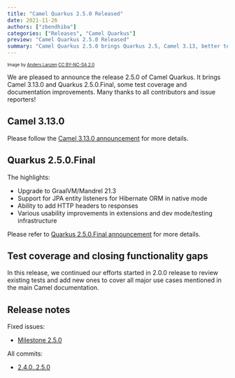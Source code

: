 ```yaml
---
title: "Camel Quarkus 2.5.0 Released"
date: 2021-11-26
authors: ["zbendhiba"]
categories: ["Releases", "Camel Quarkus"]
preview: "Camel Quarkus 2.5.0 Released"
summary: "Camel Quarkus 2.5.0 brings Quarkus 2.5, Camel 3.13, better test coverage and documentation"
---
```


<sub><sup>Image by <a href="https://www.flickr.com/photos/lanzen/5984113332">Anders Lanzen</a> <a href="https://creativecommons.org/licenses/by-nc-sa/2.0">CC BY-NC-SA 2.0</a></sup></sub>

We are pleased to announce the release 2.5.0 of Camel Quarkus.
It brings Camel 3.13.0 and Quarkus 2.5.0.Final, some test coverage and documentation improvements.
Many thanks to all contributors and issue reporters!

## Camel 3.13.0

Please follow the [Camel 3.13.0 announcement](/blog/2021/11/RELEASE-3.13.0/) for more details.

## Quarkus 2.5.0.Final

The highlights:

* Upgrade to GraalVM/Mandrel 21.3
* Support for JPA entity listeners for Hibernate ORM in native mode
* Ability to add HTTP headers to responses
* Various usability improvements in extensions and dev mode/testing infrastructure

Please refer to [Quarkus 2.5.0.Final announcement](https://quarkus.io/blog/quarkus-2-5-0-final-released/) for more details.

## Test coverage and closing functionality gaps

In this release, we continued our efforts started in 2.0.0 release to review existing tests and add new ones
to cover all major use cases mentioned in the main Camel documentation.


## Release notes

Fixed issues:

* [Milestone 2.5.0](https://github.com/apache/camel-quarkus/milestone/21?closed=1)

All commits:

* [2.4.0..2.5.0](https://github.com/apache/camel-quarkus/compare/2.4.0...2.5.0)
